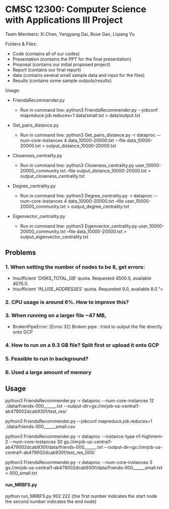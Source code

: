 # CMSC 12300: Computer Science with Applications III Project
Team Members: Xi Chen, Yangyang Dai, Rose Gao, Liqiang Yu

Folders & Files:
- Code (contains all of our codes)
- Presentation (contains the PPT for the final presentation)
- Proposal (contains our initial proposed project)
- Report (contains our final report)
- data (contains several small sample data and input for the files)
- Results (contains some sample outputs/results)

Usage: 
- FriendsRecommender.py
	- Run in command line: python3 FriendsRecommender.py --jobconf mapreduce.job.reduces=1 data/small.txt > data/output.txt

- Get_pairs_distance.py
	- Run in command line: python3 Get_pairs_distance.py -r dataproc --num-core-instances 4 data_10000-20000.txt --file data_10000-20000.txt > output_distance_10000-20000.txt

- Closeness_centrality.py
	- Run in command line: python3 Closeness_centrality.py user_10000-20000_community.txt –file output_distance_10000-20000.txt > output_closeness_centrality.txt

- Degree_centrality.py
	- Run in command line: python3 Degree_centrality.py -r dataproc --num-core-instances 4 data_10000-20000.txt –file user_10000-20000_community.txt > output_degree_centrality.txt
	
- Eigenvector_centrality.py
	- Run in command line: python3 Eigenvector_centrality.py user_10000-20000_community.txt –file data_10000-20000.txt > output_eigenvector_centrality.txt

 

## Problems
### 1. When setting the number of nodes to be 8, get errors: 
 - Insufficient 'DISKS_TOTAL_GB' quota. Requested 4500.0, available 4076.0.
 - Insufficient 'IN_USE_ADDRESSES' quota. Requested 9.0, available 8.0.">

### 2. CPU usage is around 6%. How to improve this?

### 3. When running on a larger file ~47 MB, 

- BrokenPipeError: [Errno 32] Broken pipe
: tried to output the file directly onto GCP

### 4. How to run on a 9.3 GB file? Split first or upload it onto GCP

### 5. Feasible to run in background?

### 6. Used a large amount of memory

## Usage
python3 FriendsRecommender.py -r dataproc --num-core-instances 12 ./data/friends-000______.txt --output-dir=gs://mrjob-us-central1-ab479002dcab930f/test_res/

python3 FriendsRecommender.py --jobconf mapreduce.job.reduces=1 ./data/friends-000______small.csv 


python3 FriendsRecommender.py -r dataproc --instance-type n1-highmem-2 --num-core-instances 30 gs://mrjob-us-central1-ab479002dcab930f/data/friends-000______.txt --output-dir=gs://mrjob-us-central1-ab479002dcab930f/test_res_000/

python3 FriendsRecommender.py -r dataproc --num-core-instances 3 gs://mrjob-us-central1-ab479002dcab930f/data/friends-000______small.txt > 000_small.txt

#### run_MRBFS.py
python run_MRBFS.py 902 222 
{the first number indicates the start node 
the second number indicates the end node}


